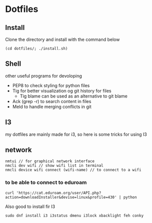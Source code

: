 # Dotfiles



## Install
Clone the directory and install with the command below
```
(cd dotfiles/; ./install.sh)
```

## Shell
other useful programs for devoloping

* PEP8 to check styling for python files
* Tig for better visualization og git history for files
  * Tig blame can be used as an alternative to git blame
* Ack (grep -r) to search content in files 
* Meld to handle merging conflicts in git

## I3
my dotfiles are mainly made for i3, so here is some tricks for using I3

## network

```
nmtui // for graphical network interface
nmcli dev wifi // show wifi list in terminal
nmcli device wifi connect (wifi-name) // to connect to a wifi
```
### to be able to connect to eduroam
```
curl 'https://cat.eduroam.org/user/API.php?action=downloadInstaller&devise=linux&profile=430' | python
```

Also good to install fir I3
```
sudo dnf install i3 i3status dmenu i3lock xbacklight feh conky
```

